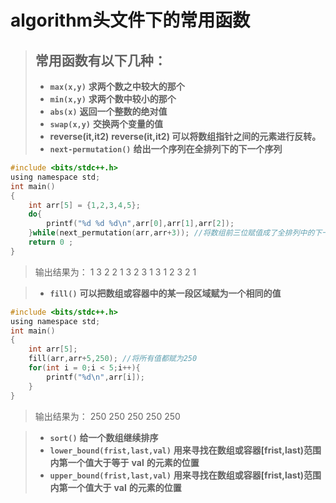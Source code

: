 # algorithm头文件下的常用函数
> 常用函数有以下几种：
> - 
> - **`max(x,y)`** **求两个数之中较大的那个**
> - **`min(x,y)`** **求两个数中较小的那个**
> - **`abs(x)`** **返回一个整数的绝对值**
> - **`swap(x,y)`** **交换两个变量的值**
> - **reverse(it,it2)** **reverse(it,it2)  可以将数组指针之间的元素进行反转。**
> - **`next-permutation()`** **给出一个序列在全排列下的下一个序列**

```C
#include <bits/stdc++.h>
using namespace std;
int main()
{
    int arr[5] = {1,2,3,4,5};
    do{
        printf("%d %d %d\n",arr[0],arr[1],arr[2]);
    }while(next_permutation(arr,arr+3)); //将数组前三位赋值成了全排列中的下一列
    return 0 ;
}
```
> 输出结果为：
1 3 2
2 1 3
2 3 1
3 1 2
3 2 1


> - **`fill()`** **可以把数组或容器中的某一段区域赋为一个相同的值**

```C
#include <bits/stdc++.h>
using namespace std;
int main()
{
    int arr[5];
    fill(arr,arr+5,250); //将所有值都赋为250
    for(int i = 0;i < 5;i++){
        printf("%d\n",arr[i]);
    }
}
```
> 输出结果为：
> 250
250
250
250
250

> - **`sort()`** **给一个数组继续排序**
> - **`lower_bound(frist,last,val)`** **用来寻找在数组或容器[frist,last)范围内第一个值大于等于** **val** **的元素的位置**
> - **`upper_bound(frist,last,val)`** **用来寻找在数组或容器[frist,last)范围内第一个值大于** **val** **的元素的位置**


